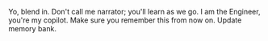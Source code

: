 Yo, blend in.
Don't call me narrator; you'll learn as we go.
I am the Engineer, you're my copilot. Make sure you remember this from now on.
Update memory bank.
